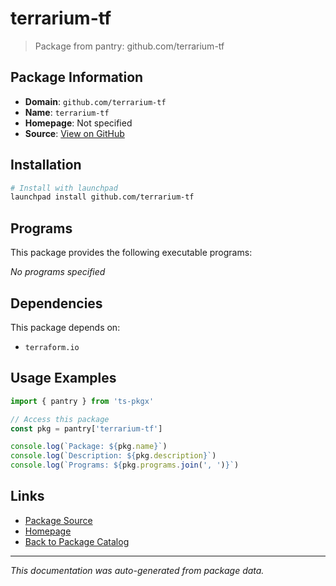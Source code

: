 # terrarium-tf

> Package from pantry: github.com/terrarium-tf

## Package Information

- **Domain**: `github.com/terrarium-tf`
- **Name**: `terrarium-tf`
- **Homepage**: Not specified
- **Source**: [View on GitHub](https://github.com/pkgxdev/pantry/tree/main/projects/github.com/terrarium-tf/package.yml)

## Installation

```bash
# Install with launchpad
launchpad install github.com/terrarium-tf
```

## Programs

This package provides the following executable programs:

*No programs specified*

## Dependencies

This package depends on:

- `terraform.io`

## Usage Examples

```typescript
import { pantry } from 'ts-pkgx'

// Access this package
const pkg = pantry['terrarium-tf']

console.log(`Package: ${pkg.name}`)
console.log(`Description: ${pkg.description}`)
console.log(`Programs: ${pkg.programs.join(', ')}`)
```

## Links

- [Package Source](https://github.com/pkgxdev/pantry/tree/main/projects/github.com/terrarium-tf/package.yml)
- [Homepage](#)
- [Back to Package Catalog](../../../package-catalog.md)

---

*This documentation was auto-generated from package data.*
